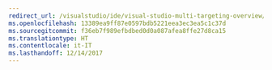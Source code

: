 ```yaml
---
redirect_url: /visualstudio/ide/visual-studio-multi-targeting-overview/
ms.openlocfilehash: 13389ea9ff87e0597bdb5221eea3ec3ea5c1c37d
ms.sourcegitcommit: f36eb7f989efbdbed0d0a087afea8ffe27d8ca15
ms.translationtype: HT
ms.contentlocale: it-IT
ms.lasthandoff: 12/14/2017
---
```

